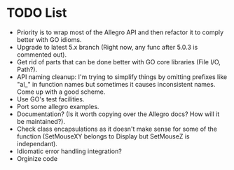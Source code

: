 TODO List
=========
* Priority is to wrap most of the Allegro API and then refactor it to comply better with GO idioms.
* Upgrade to latest 5.x branch (Right now, any func after 5.0.3 is commented out).
* Get rid of parts that can be done better with GO core libraries (File I/O, Path?).
* API naming cleanup: I'm trying to simplify things by omitting prefixes like "al_" in function names but sometimes it causes inconsistent names. Come up with a good scheme.
* Use GO's test facilities.
* Port some allegro examples.
* Documentation? (Is it worth copying over the Allegro docs? How will it be maintained?).
* Check class encapsulations as it doesn't make sense for some of the function (SetMouseXY belongs to Display but SetMouseZ is independant).
* Idiomatic error handling integration?
* Orginize code
